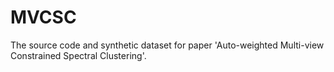 # MVCSC
The source code and synthetic dataset for paper  'Auto-weighted Multi-view Constrained Spectral Clustering'.
